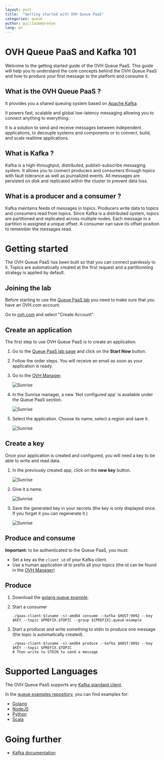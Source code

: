 ```yaml
---
layout: post
title:  "Getting started with OVH Queue PaaS"
categories: queue
author: guillaumebreton
lang: en
---
```

# OVH Queue PaaS and Kafka 101

Welcome to the getting started guide of the OVH Queue PaaS. This guide will help you to understand the core concepts behind the OVH Queue PaaS
and how to produce your first message to the platform and consume it.

## What is the OVH Queue PaaS ?

It provides you a shared queuing system based on [Apache Kafka](http://kafka.apache.org/).

It powers fast, scalable and global low-latency messaging allowing you to connect anything to everything.

It is a solution to send and receive messages between independent applications, to decouple systems and components or
to connect, build, and scale realtime applications.

## What is Kafka ?

Kafka is a high-throughput, distributed, publish-subscribe messaging system.
It allows you to connect producers and consumers through topics with fault tolerance as well as journalized events.
All messages are persisted on disk and replicated within the cluster to prevent data loss.

## What is a producer and a consumer ?

Kafka maintains feeds of messages in topics. Producers write data to topics and
consumers read from topics. Since Kafka is a distributed system, topics are partitioned
and replicated across multiple nodes.
Each message in a partition is assigned a unique offset. A consumer can save its offset position
to remember the messages read.

# Getting started

The OVH Queue PaaS has been built so that you can connect painlessly to it.
Topics are automatically created at the first request and a partitionning strategy is applied by default.

## Joining the lab

Before starting to use the [Queue PaaS lab](https://www.runabove.com/paas-queue.xml) you need to make sure that you have
an OVH.com account.

Go to [ovh.com](https://www.ovh.com/manager/web/login/) and
select "Create Account".

## Create an application

The first step to use OVH Queue PaaS is to create an application.

1. Go to the [Queue PaaS lab page](https://www.runabove.com/paas-queue.xml) and click on the
**Start Now** button.

2. Follow the order steps. You will receive an email as soon as your application is ready.

3. Go to the [OVH Manager](https://www.ovh.com/manager/sunrise/index.html).

    ![Sunrise](/kb/images/2016-06-15-getting-started-with-queue-as-a-service/queue_sunrise.png)

4. In the Sunrise manager, a new 'Not configured app' is available under the Queue PaaS section.

    ![Sunrise](/kb/images/2016-06-15-getting-started-with-queue-as-a-service/queue_not_configure_app_menu.png)

5. Select the application. Choose its name, select a region and save it.

    ![Sunrise](/kb/images/2016-06-15-getting-started-with-queue-as-a-service/queue_not_configure_app.png)

## Create a key

Once your application is created and configured, you will need a key to be able to write and read data.

1. In the previously created app, click on the **new key** button.

    ![Sunrise](/kb/images/2016-06-15-getting-started-with-queue-as-a-service/queue_configured_app.png)

2. Give it a name.

    ![Sunrise](/kb/images/2016-06-15-getting-started-with-queue-as-a-service/queue_new_key.png)

3. Save the generated key in your secrets (the key is only displayed once. If you forget it you can regenerate it.)

    ![Sunrise](/kb/images/2016-06-15-getting-started-with-queue-as-a-service/queue_created_key.png)

## Produce and consume

**Important**: to be authenticated to the Queue PaaS, you must:

- Set a key as the `client id` of your Kafka client.
- Use a human application id to prefix all your topics (the id can be found in the [OVH Manager](https://www.ovh.com/manager/sunrise/index.html))

## Produce

1. Download the [golang queue example](https://github.com/runabove/queue-examples/releases).

2. Start a consumer

    ```
    ./qaas-client-$(uname -s)-amd64 consume --kafka $HOST:9092 --key $KEY --topic $PREFIX.$TOPIC --group ${PREFIX}.queue-example
    ```

3. Start a producer and write something to stdin to produce one message (the topic is automatically created).

    ```
    ./qaas-client-$(uname -s)-amd64 produce --kafka $HOST:9092 --key $KEY --topic $PREFIX.$TOPIC
    # Then write to STDIN to send a message
    ```

# Supported Languages

The OVH Queue PaaS supports any [Kafka standard client](https://cwiki.apache.org/confluence/display/KAFKA/Clients).

In the [queue examples repository](https://github.com/runabove/queue-examples), you can find examples for:

  - [Golang](https://github.com/runabove/queue-examples/tree/master/golang)
  - [NodeJS](https://github.com/runabove/queue-examples/tree/master/nodejs)
  - [Python](https://github.com/runabove/queue-examples/tree/master/python)
  - [Scala](https://github.com/runabove/queue-examples/tree/master/scala)

# Going further

- [Kafka documentation](http://kafka.apache.org/documentation.html#introduction)
